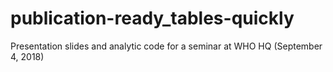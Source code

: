 # publication-ready_tables-quickly
Presentation slides and analytic code for a seminar at WHO HQ (September 4, 2018)
